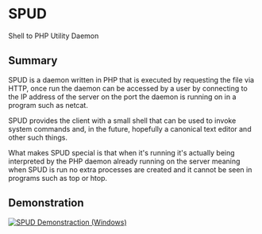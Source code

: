 # SPUD

Shell to PHP Utility Daemon

## Summary

SPUD is a daemon written in PHP that is executed by requesting the file via HTTP, once run the daemon can be accessed by a user by connecting to the IP address of the server on the port the daemon is running on in a program such as netcat.

SPUD provides the client with a small shell that can be used to invoke system commands and, in the future, hopefully a canonical text editor and other such things.

What makes SPUD special is that when it's running it's actually being interpreted by the PHP daemon already running on the server meaning when SPUD is run no extra processes are created and it cannot be seen in programs such as top or htop.

## Demonstration

[![SPUD Demonstraction (Windows)](https://i.imgur.com/rTCDqB7.png)](https://www.youtube.com/watch?v=07yRcmfAhHg)
